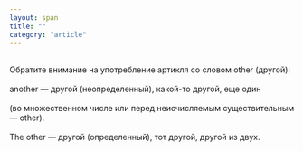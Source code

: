 ```yaml
---
layout: span
title: ""
category: "article"
---
```

<span class="rules"> <br>Обратите внимание на употребление артикля со словом other   (другой):<br><br>another — другой (неопределенный), какой-то другой, еще один <br><br>(во множественном числе или перед неисчисляемым существительным — other).<br><br>The other — другой (определенный), тот другой, другой из двух.<br></span>